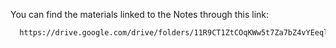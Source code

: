 You can find the materials linked to the Notes through this link:

```bash
  https://drive.google.com/drive/folders/11R9CT1ZtCOqKWw5t7Za7bZ4vYEeql1GE?usp=sharing
```
